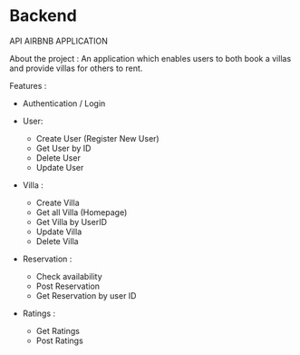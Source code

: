 # Backend

API AIRBNB APPLICATION

About the project :
An application which enables users to both book a villas and provide villas for others to rent.

Features :
- Authentication / Login
- User: 
    - Create User (Register New User)
    - Get User by ID
    - Delete User
    - Update User
- Villa :
    - Create Villa
    - Get all Villa (Homepage)
    - Get Villa by UserID
    - Update Villa
    - Delete Villa
   
- Reservation :
    - Check availability
    - Post Reservation
    - Get Reservation by user ID
   
- Ratings :
    - Get Ratings
    - Post Ratings
